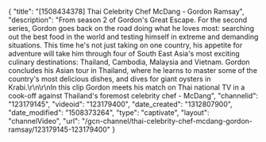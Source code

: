 {
    "title": "[1508434378] Thai Celebrity Chef McDang - Gordon Ramsay",
    "description": "From season 2 of Gordon's Great Escape. For the second series, Gordon goes back on the road doing what he loves most: searching out the best food in the world and testing himself in extreme and demanding situations. This time he's not just taking on one country, his appetite for adventure will take him through four of South East Asia's most exciting culinary destinations: Thailand, Cambodia, Malaysia and Vietnam. Gordon concludes his Asian tour in Thailand, where he learns to master some of the country's most delicious dishes, and dives for giant oysters in Krabi.\r\n\r\nIn this clip Gordon meets his match on Thai national TV in a cook-off against Thailand's foremost celebrity chef - McDang",
    "channelid": "123179145",
    "videoid": "123179400",
    "date_created": "1312807900",
    "date_modified": "1508373264",
    "type": "captivate",
    "layout": "channelVideo",
    "url": "\/gcn-channel\/thai-celebrity-chef-mcdang-gordon-ramsay\/123179145-123179400"
}